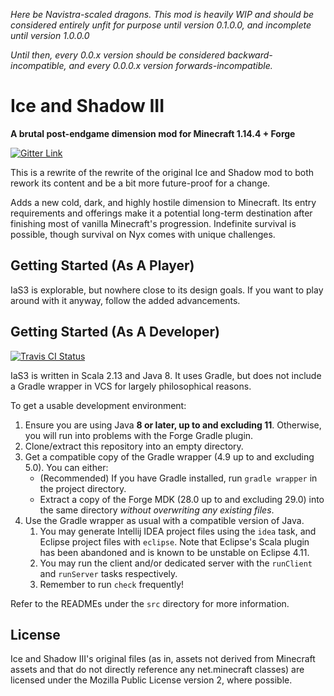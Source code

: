 _Here be Navistra-scaled dragons.
This mod is heavily WIP and should be considered entirely unfit for purpose until version 0.1.0.0,
and incomplete until version 1.0.0.0_

_Until then,
every 0.0.x version should be considered backward-incompatible,
and every 0.0.0.x version forwards-incompatible._

# Ice and Shadow III
__A brutal post-endgame dimension mod for Minecraft 1.14.4 + Forge__

[![Gitter Link](https://badges.gitter.im/IceAndShadow3/community.svg)](https://gitter.im/IceAndShadow3/community)

This is a rewrite of the rewrite of the original Ice and Shadow mod to both rework its content and be a bit more future-proof for a change.

Adds a new cold, dark, and highly hostile dimension to Minecraft.
Its entry requirements and offerings make it a potential long-term destination after finishing most of vanilla Minecraft's progression.
Indefinite survival is possible, though survival on Nyx comes with unique challenges.

## Getting Started (As A Player)

IaS3 is explorable, but nowhere close to its design goals.
If you want to play around with it anyway, follow the added advancements.

## Getting Started (As A Developer)
[![Travis CI Status](https://travis-ci.org/TheDaemoness/IceAndShadow3.svg?branch=master "Travis CI status (branch: master)")](https://travis-ci.org/TheDaemoness/IceAndShadow3)

IaS3 is written in Scala 2.13 and Java 8. It uses Gradle,
but does not include a Gradle wrapper in VCS for largely philosophical reasons.

To get a usable development environment:
1. Ensure you are using Java **8 or later, up to and excluding 11**.
Otherwise, you will run into problems with the Forge Gradle plugin.
2. Clone/extract this repository into an empty directory.
3. Get a compatible copy of the Gradle wrapper (4.9 up to and excluding 5.0). You can either:
	* (Recommended) If you have Gradle installed, run `gradle wrapper` in the project directory.
	* Extract a copy of the Forge MDK (28.0 up to and excluding 29.0) into the same directory *without overwriting any existing files*.
4. Use the Gradle wrapper as usual with a compatible version of Java.
	1. You may generate Intellij IDEA project files using the `idea` task, and Eclipse project files with `eclipse`.
	Note that Eclipse's Scala plugin has been abandoned and is known to be unstable on Eclipse 4.11.
	2. You may run the client and/or dedicated server with the `runClient` and `runServer` tasks respectively.
	3. Remember to run `check` frequently!

Refer to the READMEs under the `src` directory for more information.

## License

Ice and Shadow III's original files
(as in, assets not derived from Minecraft assets and that do not directly reference any net.minecraft classes)
are licensed under the Mozilla Public License version 2, where possible.
